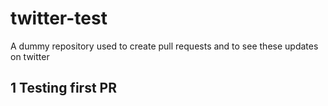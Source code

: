 # twitter-test
A dummy repository used to create pull requests and to see these updates on twitter

## 1 Testing first PR
